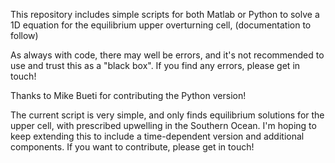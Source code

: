 This repository includes simple scripts for both Matlab or Python
to solve a  1D equation for the equilibrium  upper overturning cell,
(documentation to follow)

As always with code, there may well be errors, and it's
not recommended to use and trust this as a "black box".
If you find any errors, please get in touch!

Thanks to Mike Bueti for contributing the Python version!

The current script is very simple, and only finds equilibrium solutions
for the upper cell, with prescribed upwelling in the Southern Ocean.
I'm hoping to keep extending this to include a time-dependent version 
and additional components. If you want to contribute, please get in touch! 

